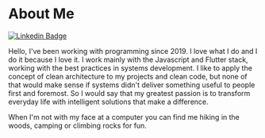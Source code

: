 # About Me
<p align="left">
  
  [![Linkedin Badge](https://img.shields.io/badge/-Gabriel&nbsp;Carvalho&nbsp;Costa-blue?style=flat-square&logo=Linkedin&logoColor=white&link=https://www.linkedin.com/in/gabriel-carvalho-costa/)](https://www.linkedin.com/in/gabriel-carvalho-costa/)
</p>

Hello, I've been working with programming since 2019. I love what I do and I do it because I love it. I work mainly with the Javascript and Flutter stack, working with the best practices in systems development. I like to apply the concept of clean architecture to my projects and clean code, but none of that would make sense if systems didn't deliver something useful to people first and foremost. So I would say that my greatest passion is to transform everyday life with intelligent solutions that make a difference.

When I'm not with my face at a computer you can find me hiking in the woods, camping or climbing rocks for fun.

